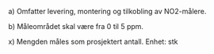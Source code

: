 a) Omfatter levering, montering og tilkobling av NO2-målere.

b) Måleområdet skal være fra 0 til 5 ppm.

x) Mengden måles som prosjektert antall. Enhet: stk

